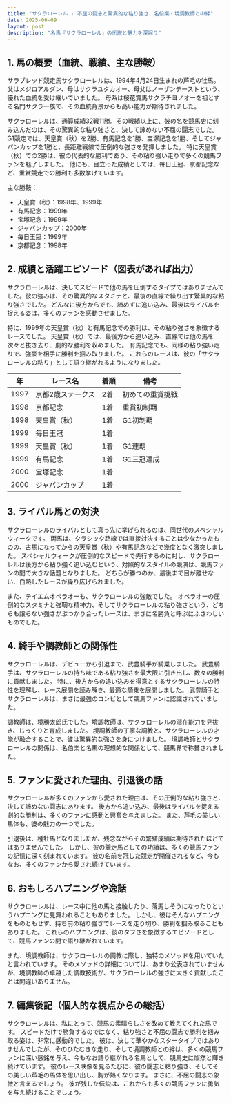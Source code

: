 ```yaml
---
title: "サクラローレル - 不屈の闘志と驚異的な粘り強さ、名伯楽・境調教師との絆"
date: 2025-06-09
layout: post
description: "名馬『サクラローレル』の伝説と魅力を深堀り"
---
```


## 1. 馬の概要（血統、戦績、主な勝鞍）

サラブレッド競走馬サクラローレルは、1994年4月24日生まれの芦毛の牡馬。父はメジロアルダン、母はサクラユタカオー、母父はノーザンテーストという、優れた血統を受け継いでいました。  母系は桜花賞馬サクラチヨノオーを祖とする名門サクラ一族で、その血統背景からも高い能力が期待されました。

サクラローレルは、通算成績32戦11勝。その戦績以上に、彼の名を競馬史に刻み込んだのは、その驚異的な粘り強さと、決して諦めない不屈の闘志でした。  G1競走では、天皇賞（秋）を2勝、有馬記念を1勝、宝塚記念を1勝、そしてジャパンカップを1勝と、長距離戦線で圧倒的な強さを発揮しました。  特に天皇賞（秋）での2勝は、彼の代表的な勝利であり、その粘り強い走りで多くの競馬ファンを魅了しました。  他にも、目立った成績としては、毎日王冠、京都記念など、重賞競走での勝利も多数挙げています。


主な勝鞍：
* 天皇賞（秋）：1998年、1999年
* 有馬記念：1999年
* 宝塚記念：1999年
* ジャパンカップ：2000年
* 毎日王冠：1999年
* 京都記念：1998年


## 2. 成績と活躍エピソード（図表があれば出力）


サクラローレルは、決してスピードで他の馬を圧倒するタイプではありませんでした。彼の強みは、その驚異的なスタミナと、最後の直線で繰り出す驚異的な粘り強さでした。  どんなに後方からでも、諦めずに追い込み、最後はライバルを捉える姿は、多くのファンを感動させました。

特に、1999年の天皇賞（秋）と有馬記念での勝利は、その粘り強さを象徴するレースでした。  天皇賞（秋）では、最後方から追い込み、直線では他の馬を次々と抜き去り、劇的な勝利を収めました。  有馬記念でも、同様の粘り強い走りで、強豪を相手に勝利を掴み取りました。  これらのレースは、彼の「サクラローレルの粘り」として語り継がれるようになりました。

| 年 | レース名           | 着順 | 備考                                      |
|---|--------------------|-----|-------------------------------------------|
| 1997 | 京都2歳ステークス | 2着 | 初めての重賞挑戦                             |
| 1998 | 京都記念           | 1着 | 重賞初制覇                                  |
| 1998 | 天皇賞（秋）       | 1着 | G1初制覇                                  |
| 1999 | 毎日王冠           | 1着 |                                           |
| 1999 | 天皇賞（秋）       | 1着 | G1連覇                                  |
| 1999 | 有馬記念           | 1着 | G1三冠達成                                |
| 2000 | 宝塚記念           | 1着 |                                           |
| 2000 | ジャパンカップ     | 1着 |                                           |


## 3. ライバル馬との対決

サクラローレルのライバルとして真っ先に挙げられるのは、同世代のスペシャルウィークです。  両馬は、クラシック路線では直接対決することは少なかったものの、古馬になってからの天皇賞（秋）や有馬記念などで幾度となく激突しました。  スペシャルウィークが圧倒的なスピードで先行するのに対し、サクラローレルは後方から粘り強く追い込むという、対照的なスタイルの競演は、競馬ファンの間で大きな話題となりました。  どちらが勝つのか、最後まで目が離せない、白熱したレースが繰り広げられました。


また、テイエムオペラオーも、サクラローレルの強敵でした。  オペラオーの圧倒的なスタミナと強靭な精神力、そしてサクラローレルの粘り強さという、どちらも譲らない強さがぶつかり合ったレースは、まさに名勝負と呼ぶにふさわしいものでした。


## 4. 騎手や調教師との関係性

サクラローレルは、デビューから引退まで、武豊騎手が騎乗しました。  武豊騎手は、サクラローレルの持ち味である粘り強さを最大限に引き出し、数々の勝利に貢献しました。  特に、後方からの追い込みを得意とするサクラローレルの特性を理解し、レース展開を読み解き、最適な騎乗を展開しました。  武豊騎手とサクラローレルは、まさに最強のコンビとして競馬ファンに認識されていました。


調教師は、境勝太郎氏でした。境調教師は、サクラローレルの潜在能力を見抜き、じっくりと育成しました。  境調教師の丁寧な調教と、サクラローレルの才能が融合することで、彼は驚異的な強さを身につけました。  境調教師とサクラローレルの関係は、名伯楽と名馬の理想的な関係として、競馬界で称賛されました。


## 5. ファンに愛された理由、引退後の話


サクラローレルが多くのファンから愛された理由は、その圧倒的な粘り強さと、決して諦めない闘志にあります。  後方から追い込み、最後はライバルを捉える劇的な勝利は、多くのファンに感動と興奮を与えました。  また、芦毛の美しい馬体も、彼の魅力の一つでした。


引退後は、種牡馬となりましたが、残念ながらその繁殖成績は期待されたほどではありませんでした。  しかし、彼の競走馬としての功績は、多くの競馬ファンの記憶に深く刻まれています。  彼の名前を冠した競走が開催されるなど、今もなお、多くのファンから愛され続けています。


## 6. おもしろハプニングや逸話


サクラローレルは、レース中に他の馬と接触したり、落馬しそうになったりというハプニングに見舞われることもありました。  しかし、彼はそんなハプニングをものともせず、持ち前の粘り強さでレースを走り切り、勝利を掴み取ることもありました。  これらのハプニングは、彼のタフさを象徴するエピソードとして、競馬ファンの間で語り継がれています。


また、境調教師は、サクラローレルの調教に際し、独特のメソッドを用いていたと言われています。  そのメソッドの詳細については、あまり公表されていませんが、境調教師の卓越した調教技術が、サクラローレルの強さに大きく貢献したことは間違いありません。


## 7. 編集後記（個人的な視点からの総括）

サクラローレルは、私にとって、競馬の素晴らしさを改めて教えてくれた馬です。  スピードだけで勝負するのではなく、粘り強さと不屈の闘志で勝利を掴み取る姿は、非常に感動的でした。  彼は、決して華やかなスタータイプではありませんでしたが、そのひたむきな走り、そして境調教師との絆は、多くの競馬ファンに深い感銘を与え、今もなお語り継がれる名馬として、競馬史に燦然と輝き続けています。  彼のレース映像を見るたびに、彼の闘志と粘り強さ、そしてその美しい芦毛の馬体を思い出し、胸が熱くなります。  まさに、不屈の闘志の象徴と言えるでしょう。  彼が残した伝説は、これからも多くの競馬ファンに勇気を与え続けることでしょう。
